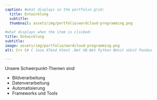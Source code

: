 ```yaml
---
caption: #what displays in the portfolio grid:
  title: Entwicklung
  subtitle: 
  thumbnail: assets/img/portfolio/wordcloud-programming.png
  
#what displays when the item is clicked:
title: Entwicklung
subtitle: 
image: assets/img/portfolio/wordcloud-programming.png
alt: C++ C# C Java XTend Xtext .Net VB.Net Python NUnit xUnit Pandas

---
```

Unsere Schwerpunkt-Themen sind
​
 - Bildverarbeitung
 - Datenverarbeitung
 - Automatisierung
 - Frameworks und Tools


